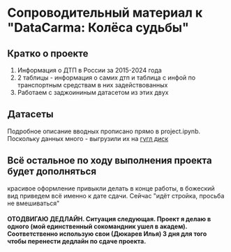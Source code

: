 # Сопроводительный материал к "DataCarma: Колёса судьбы"
## Кратко о проекте
1. Информация о ДТП в России за 2015-2024 года
2. 2 таблицы - информация о самих дтп и таблица с инфой по транспортным средствам в них задействованных 
3. Работаем с заджоининым датасетом из этих двух

## Датасеты
Подробное описание вводных прописано прямо в project.ipynb. Поскольку данных много - выгрузили их на [гугл диск](https://drive.google.com/drive/folders/1cdSHlo_h0s8AIMyd7tGbri-DYjB-0pdk?usp=sharing)

## Всё остальное по ходу выполнения проекта будет дополняться
красивое оформление привыкли делать в конце работы, в божеский вид приведем всё именно к дате сдачи. Сейчас "идёт стройка, просьба не вмешиваться"

#### ОТОДВИГАЮ ДЕДЛАЙН. Ситуация следующая. Проект я делаю в одного (мой единственный сокомандник ушел в академ). Соответственно использую свои (Дюкарев Илья) 3 дня для того чтобы перенести дедлайн по сдаче проекта.
